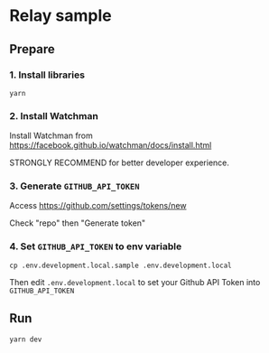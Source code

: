 # Relay sample

## Prepare

### 1. Install libraries

```shell
yarn
```

### 2. Install Watchman

Install Watchman from
https://facebook.github.io/watchman/docs/install.html

STRONGLY RECOMMEND for better developer experience.

### 3. Generate `GITHUB_API_TOKEN`

Access https://github.com/settings/tokens/new

Check "repo" then "Generate token" 

### 4. Set `GITHUB_API_TOKEN` to env variable

```shell
cp .env.development.local.sample .env.development.local
```

Then edit `.env.development.local` to set your Github API Token into `GITHUB_API_TOKEN`

## Run

```shell
yarn dev
```
